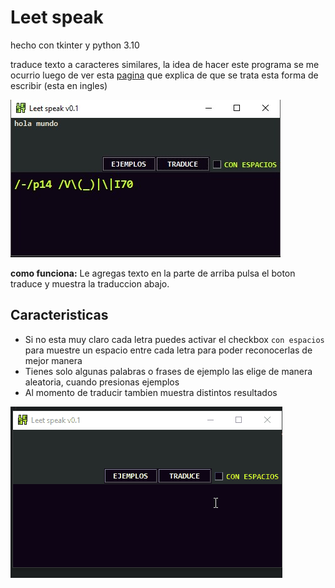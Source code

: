 # Leet speak
hecho con tkinter  y python 3.10

traduce texto a caracteres similares, la idea de hacer este programa se me ocurrio luego de ver esta [pagina](https://www.gamehouse.com/blog/leet-speak-cheat-sheet/) que explica de que se trata esta forma de escribir (esta en ingles)

![](para_md/leet_cap.jpg)

 **como funciona:** Le agregas texto en la parte de arriba pulsa el boton traduce y muestra la traduccion abajo.

## Caracteristicas
* Si no esta muy claro cada letra puedes activar el checkbox `con espacios` para muestre un espacio entre cada letra para poder reconocerlas de mejor manera
* Tienes solo algunas palabras o frases de ejemplo las elige de manera aleatoria, cuando presionas ejemplos
* Al momento de traducir tambien muestra distintos resultados

![](para_md/leet_cap.gif)



